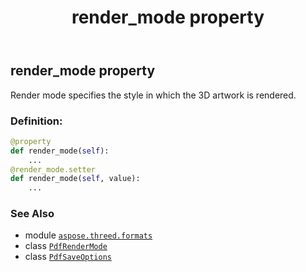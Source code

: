 ﻿---
title: render_mode property
second_title: Aspose.3D for Python via .NET API References
description: 
type: docs
weight: 150
url: /python-net/aspose.threed.formats/pdfsaveoptions/render_mode/
is_root: false
---

## render_mode property


Render mode specifies the style in which the 3D artwork is rendered.
### Definition:
```python
@property
def render_mode(self):
    ...
@render_mode.setter
def render_mode(self, value):
    ...
```

### See Also
* module [`aspose.threed.formats`](../../)
* class [`PdfRenderMode`](/3d/python-net/aspose.threed.formats/pdfrendermode)
* class [`PdfSaveOptions`](/3d/python-net/aspose.threed.formats/pdfsaveoptions)
